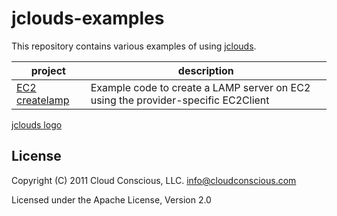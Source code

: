 # jclouds-examples

This repository contains various examples of using
[jclouds](https://github.com/jclouds/jclouds).

<table>
  <thead><tr><th>project</th><th>description</th></tr></thead>
  <tbody>
    <tr>
      <td><a href="jclouds-examples/tree/master/ec2-createlamp/">EC2 createlamp</a></td>
      <td>Example code to create a LAMP server on EC2 using the provider-specific EC2Client</td>
    </tr>
  </tbody>
</table>

[jclouds logo](http://cloud.github.com/downloads/jclouds/jclouds/jclouds_centered.jpg)

## License

Copyright (C) 2011 Cloud Conscious, LLC. <info@cloudconscious.com>

Licensed under the Apache License, Version 2.0
